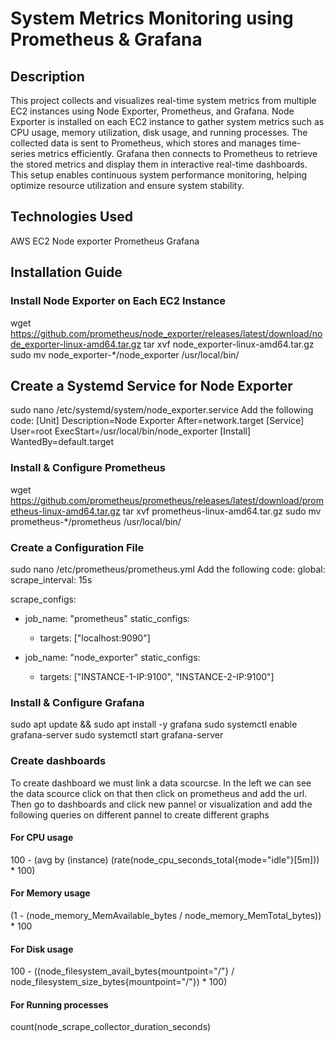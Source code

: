 # System Metrics Monitoring using Prometheus & Grafana

## Description
This project collects and visualizes real-time system metrics from multiple EC2 instances using Node Exporter, Prometheus, and Grafana.
Node Exporter is installed on each EC2 instance to gather system metrics such as CPU usage, memory utilization, disk usage, and running processes.
The collected data is sent to Prometheus, which stores and manages time-series metrics efficiently. Grafana then connects to Prometheus to retrieve the stored metrics and display them in interactive real-time dashboards.
This setup enables continuous system performance monitoring, helping optimize resource utilization and ensure system stability.

## Technologies Used
AWS EC2
Node exporter
Prometheus
Grafana

## Installation Guide

### Install Node Exporter on Each EC2 Instance
wget https://github.com/prometheus/node_exporter/releases/latest/download/node_exporter-linux-amd64.tar.gz
tar xvf node_exporter-linux-amd64.tar.gz
sudo mv node_exporter-*/node_exporter /usr/local/bin/

## Create a Systemd Service for Node Exporter
sudo nano /etc/systemd/system/node_exporter.service
Add the following code:
[Unit]
Description=Node Exporter
After=network.target
[Service]
User=root
ExecStart=/usr/local/bin/node_exporter
[Install]
WantedBy=default.target

### Install & Configure Prometheus
wget https://github.com/prometheus/prometheus/releases/latest/download/prometheus-linux-amd64.tar.gz
tar xvf prometheus-linux-amd64.tar.gz
sudo mv prometheus-*/prometheus /usr/local/bin/

### Create a Configuration File
sudo nano /etc/prometheus/prometheus.yml
Add the following code:
global:
  scrape_interval: 15s 

scrape_configs:
  - job_name: "prometheus"
    static_configs:
      - targets: ["localhost:9090"]

  - job_name: "node_exporter"
    static_configs:
      - targets: ["INSTANCE-1-IP:9100", "INSTANCE-2-IP:9100"]

### Install & Configure Grafana
sudo apt update && sudo apt install -y grafana
sudo systemctl enable grafana-server
sudo systemctl start grafana-server

### Create dashboards
To create dashboard we must link a data scourcse. In the left we can see the data scource click on that then click on prometheus and add the url.
Then go to dashboards and click new pannel or visualization and add the following queries on different pannel to create different graphs

#### For CPU usage
100 - (avg by (instance) (rate(node_cpu_seconds_total{mode="idle"}[5m])) * 100)
#### For Memory usage
(1 - (node_memory_MemAvailable_bytes / node_memory_MemTotal_bytes)) * 100
#### For Disk usage
100 - ((node_filesystem_avail_bytes{mountpoint="/"} / node_filesystem_size_bytes{mountpoint="/"}) * 100)
#### For Running processes
count(node_scrape_collector_duration_seconds)



